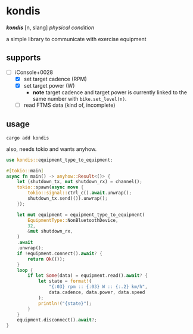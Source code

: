 # kondis

***kondis*** [n, slang] *physical condition*

a simple library to communicate with exercise equipment

## supports

- [ ] iConsole+0028
    - [x] set target cadence (RPM)
    - [x] set target power (W)
        - **note** target cadence and target power is currently linked to the same number with `bike.set_level(n)`.
    - [ ] read FTMS data (kind of, incomplete)

## usage

```
cargo add kondis
```

also, needs tokio and wants anyhow.

```rust
use kondis::equipment_type_to_equipment;

#[tokio::main]
async fn main() -> anyhow::Result<()> {
    let (shutdown_tx, mut shutdown_rx) = channel();
    tokio::spawn(async move {
        tokio::signal::ctrl_c().await.unwrap();
        shutdown_tx.send(()).unwrap();
    });

    let mut equipment = equipment_type_to_equipment(
        EquipmentType::NonBluetoothDevice,
        32,
        &mut shutdown_rx,
    )
    .await
    .unwrap();
    if !equipment.connect().await? {
        return Ok(());
    }
    loop {
        if let Some(data) = equipment.read().await? {
            let state = format!(
                "{:03} rpm :: {:03} W :: {:.2} km/h",
                data.cadence, data.power, data.speed
            );
            println!("{state}");
        }
    }
    equipment.disconnect().await?;
}
```